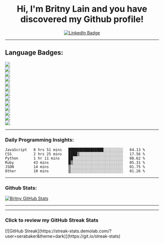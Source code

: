 <h1 align="center">
  Hi, I'm Britny Lain and you have discovered my Github profile!
</h1>
<div id="badges" align="center">
  <a href="https://www.linkedin.com/in/britnylain/">
    <img src="https://img.shields.io/badge/LinkedIn-blue?style=for-the-badge&logo=linkedin&logoColor=pink" alt="LinkedIn Badge"/>
  </a>
</div>

<hr>
<h2 color=8AB0AB>Language Badges:</h2>
  <div style="display:flex;">
  <img src="https://img.shields.io/badge/JavaScript-323330?style=for-the-badge&logo=javascript&logoColor=F0C808">
  </div>
  <div style="display:flex;">
  <img src="https://img.shields.io/badge/HTML5-E34F26?style=for-the-badge&logo=html5&logoColor=FFF1D0">
  </div>
  <div style="display:flex;">
  <img src="https://img.shields.io/badge/CSS3-1572B6?style=for-the-badge&logo=css3&logoColor=DD1C1A">
  </div>
  <div style="display:flex;">
  <img src="https://img.shields.io/badge/MongoDB-339939?style=for-the-badge&logo=mongodb&logoColor=FEFCEB">
  </div>
  <div style="display:flex;">
  <img src="https://img.shields.io/badge/Postgresql-20235A?style=for-the-badge&logo=postgresql&logoColor=blue">
  </div>
  <div style="display:flex;">
  <img src="https://img.shields.io/badge/Node.js-339933?style=for-the-badge&logo=nodedotjs&logoColor=white">
  </div>
  <div style="display:flex;">
  <img src="https://img.shields.io/badge/npm-CB3837?style=for-the-badge&logo=npm&logoColor=white">
  </div>
  <div style="display:flex;">
  <img src="https://img.shields.io/badge/Markdown-000000?style=for-the-badge&logo=markdown&logoColor=white">
  </div>
  <div style="display:flex;">
  <img src="https://img.shields.io/badge/React-20232A?style=for-the-badge&logo=react&logoColor=61DAFB">
  </div>
  <div style="display:flex;">
  <img src="https://img.shields.io/badge/Mui-3776AB?style=for-the-badge&logo=Mui&logoColor=green">
  </div>
  <div style="display:flex;">
  <img src="https://img.shields.io/badge/Git-F05032?style=for-the-badge&logo=git&logoColor=06AED5">
  </div>
  <div style="display:flex;">
  <img src="https://img.shields.io/badge/Python-3776AB?style=for-the-badge&logo=python&logoColor=086788">
  </div>
  <div style="display:flex;">
    <img src="https://img.shields.io/badge/json-5E5C5C?style=for-the-badge&logo=json&logoColor=white">
  </div>
<hr>
<h3> Daily Programming Insights:</h3>
<!--START_SECTION:waka-->

```text
JavaScript   8 hrs 51 mins   ████████████████░░░░░░░░░   64.13 %
CSS          2 hrs 25 mins   ████▒░░░░░░░░░░░░░░░░░░░░   17.56 %
Python       1 hr 11 mins    ██░░░░░░░░░░░░░░░░░░░░░░░   08.62 %
Ruby         43 mins         █▒░░░░░░░░░░░░░░░░░░░░░░░   05.31 %
JSON         14 mins         ▒░░░░░░░░░░░░░░░░░░░░░░░░   01.75 %
Other        10 mins         ▒░░░░░░░░░░░░░░░░░░░░░░░░   01.26 %
```

<!--END_SECTION:waka-->

<hr>
<h3>Github Stats:</h3>
<a href="https://github.com/serabaker/serabaker" align="center">
  <img align="center" src="https://github-readme-stats.vercel.app./api?username=serabaker&show_icons=true&line_height=27&count_private=true&title_color=CEB5A7&text_color=E9F7CA&icon_color=EAEFB1&bg_color=F7D488" alt="Britny GitHub Stats" />
</a>
<hr>
 
<hr>
<h3> Click to review my GitHub Streak Stats</h3>
[![GitHub Streak](https://streak-stats.demolab.com/?user=serabaker&theme=dark)](https://git.io/streak-stats)
